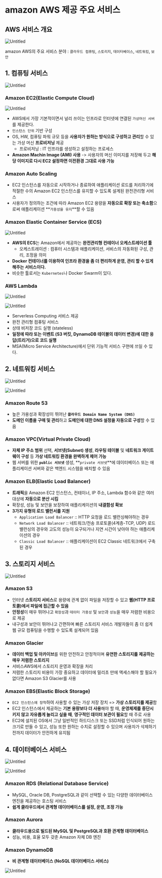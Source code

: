 # amazon AWS 제공 주요 서비스

## ****AWS 서비스 개요****

![Untitled](img/AWS/Untitled.png)

amazon AWS의 주요 서비스 분야 : `클라우드 컴퓨팅`, `스토리지`, `데이터베이스`, `네트워킹`, `보안`

## 1. 컴퓨팅 서비스

![Untitled](img/AWS/Untitled%201.png)

### Amazon EC2(Elastic Compute Cloud)

![Untitled](img/AWS/Untitled%202.png)

- AWS에서 가장 기본적이면서 널리 쓰이는 인프라로 인터넷에 연결된 `가상머신 서버`를 제공한다.
- `인스턴스 단위` 기반 구성
- OS, HW, 컴퓨팅 파워 규모 등을 **사용자가 원하는 방식으로 구성하고 관리**할 수 있는 가상 머신 **프로비저닝** 제공
    - 프로비저닝 : IT 인프라를 생성하고 설정하는 프로세스
- **Amazon Machin Image (AMI) 사용** -> 사용자의 머신 이미지를 저장해 두고 **해당 이미지로 다시 EC2 설정하면 이전환경 그대로 사용 가능**

### Amazon Auto Scaling

- EC2 인스턴스를 자동으로 시작하거나 종료하여 애플리케이션 로드를 처리하기에 적절한 수의 Amazon EC2 인스턴스를 유지할 수 있도록 설계된 완전관리형 서비스
- 사용자가 정의하는 조건에 따라 Amazon EC2 용량을 **자동으로 확장 또는 축소함**으로써 애플리케이션 **`가용성을 유지`**할 수 있음

### ****Amazon Elastic Container Service (ECS)****

![Untitled](img/AWS/Untitled%203.png)

- **AWS의 ECS**는 Amazon에서 제공하는 **완전관리형 컨테이너 오케스트레이션 툴**
    - 오케스트레이션 : 컴퓨터 시스템과 애플리케이션, 서비스의 자동화된 구성, 관리, 조정을 의미
- **Docker 컨테이너를 이용하여 인프라 환경을 좀 더 편리하게 운영, 관리 할 수 있게 해주는 서비스이다.**
- 비슷한 툴로서는 `Kubernetes`나 Docker Swarm이 있다.

### **AWS Lambda**

![Untitled](img/AWS/Untitled%204.png)

![Untitled](img/AWS/Untitled%205.png)

- Serverless Computing 서비스 제공
- 완전 관리형 컴퓨팅 서비스
- 상태 비저장 코드 실행 (stateless)
- **일정에 따라 또는 이벤트 (S3 버킷, DynamoDB 테이블의 데이터 변경)에 대한 응답(트리거)으로 코드 실행**
- MSA(Micro Service Architecture)에서 단위 기능적 서비스 구현에 쓰일 수 있다.

## 2. 네트워킹 서비스

![Untitled](img/AWS/Untitled%206.png)

![Untitled](img/AWS/Untitled%207.png)

### Amazon Route 53

- 높은 가용성과 확장성이 뛰어난 **`클라우드 Domain Name System (DNS)`**
- **도메인 이름을 구매 및 관리**하고 **도메인에 대한 DNS 설정을 자동으로 구성**할 수 있음

### Amazon VPC(Virtual Private Cloud)

- **자체 IP 주소 범위** 선택, **서브넷(Subnet) 생성**, **라우팅 테이블** 및 **네트워크 게이트웨이 구성** 등 **가상 네트워킹 환경을 완벽하게 제어 가능**
- 웹 서버를 위한 **`public 서브넷`** 생성, **`private 서브넷`**에 데이터베이스 또는 애플리케이션 서버와 같은 백엔드 시스템을 배치할 수 있음

### Amazon ELB(Elastic Load Balancer)

- **트래픽**을 Amazon EC2 인스턴스, 컨테이너, IP 주소, Lambda 함수와 같은 여러 대상에 **자동으로 분산 시킴**
- 확장성, 성능 및 보안을 보장하여 애플리케이션의 **내결함성 확보**
- **3가지 유형의 로드 밸런서를 지원**
    - `Application Load Balancer` :: HTTP 요청을 로드 밸런싱해야하는 경우
    - `Network Load Balancer` :: 네트워크/전송 프로토콜(4계층-TCP, UDP) 로드 밸런싱의 경우와 고도의 성능이 요구되거나 지연 시간이 낮아야 하는 애플리케이션의 경우
    - `Classic Load Balancer` :: 애플리케이션이 EC2 Classic 네트워크에서 구축된 경우

## 3. 스토리지 서비스

![Untitled](img/AWS/Untitled%208.png)

### Amazon S3

- 인터넷 **스토리지 서비스**로 용량에 관계 없이 파일을 저장할 수 있고 **웹(HTTP 프로토콜)에서 파일에 접근할 수 있음**
- **안정성**이 매우 뛰어나고 `확장성`과 `데이터 가용성` 및 `보안`과 `성능`을 매우 저렴한 비용으로 제공
- 내구성과 보안이 뛰어나고 간편하며 빠른 스토리지 서비스 개발자들이 좀 더 쉽게 웹 규모 컴퓨팅을 수행할 수 있도록 설계되어 있음

### Amazon Glacier

- **데이터 백업 및 아카이브**를 위한 안전하고 안정적이며 **유연한 스토리지를 제공하는 매우 저렴한 스토리지**
- 서비스AWS에서 스토리지 운영과 확장을 처리
- 저렴한 스토리지 비용이 가장 중요하고 데이터에 밀리초 만에 액세스해야 할 필요가 없다면 Amazon S3 Glacier를 사용

### Amazon EBS(Elastic Block Storage)

- `EC2 인스턴스에 장착`하여 사용할 수 있는 가상 저장 장치 => **가상 스토리지를 제공**함
- EC2 인스턴스에서 제공하는 **기본 용량보다 더 사용**해야 할 때, **운영체제를 중단시키지 않고 자유롭게 늘리고 싶을 때**, **영구적인 데이터 보관이 필요**할 때 주로 사용
- EC2에 설치된 OS에서 그냥 일반적인 하드디스크 또는 SSD처럼 인식되어 원하는 크기로 만들 수 있고, 성능 또한 원하는 수치로 설정할 수 있으며 사용자가 삭제하기 전까지 데이터가 안전하게 유지됨

## 4. 데이터베이스 서비스

![Untitled](img/AWS/Untitled%209.png)

![Untitled](img/AWS/Untitled%2010.png)

### Amazon **RDS (Relational Database Service)**

- MySQL, Oracle DB, PostgreSQL과 같이 선택할 수 있는 다양한 데이터베이스 엔진을 제공하는 호스팅 서비스
- **쉽게 클라우드에서 관계형 데이터베이스를 설정, 운영, 조정 가능**

### **Amazon Aurora**

- **클라우드용으로 빌드된 MySQL 및 PostgreSQL과 호환 관계형 데이터베이스**
- 성능, 비용, 효율 모두 갖춘 Amazon 자체 DB 엔진

### Amazon DynamoDB

- **비 관계형 데이터베이스 (NoSQL 데이터베이스 서비스)**

![Untitled](img/AWS/Untitled%2011.png)